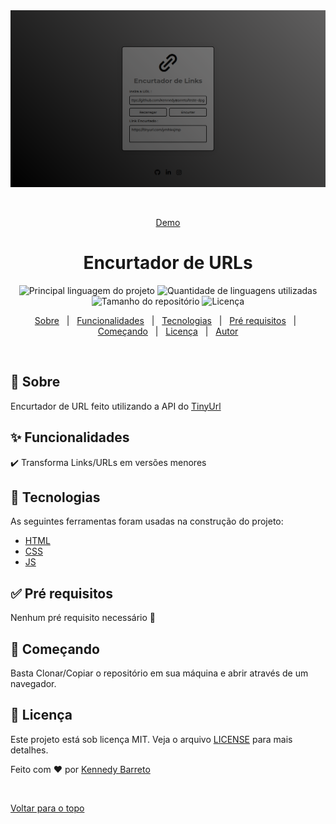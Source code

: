 <div align="center" id="top"> 
  <img src="demo.png" alt="Encurtador de URL" />

  &#xa0;

  <a href ="https://kennedybarreto.github.io/teste-dpg/">Demo </a> 
</div>

<h1 align="center">Encurtador de URLs</h1>

<p align="center">
  <img alt="Principal linguagem do projeto" src="https://img.shields.io/github/languages/top/KennedyBarreto/teste-dpg?color=af0fff">

  <img alt="Quantidade de linguagens utilizadas" src="https://img.shields.io/github/languages/count/KennedyBarreto/teste-dpg?color=af0fff">

  <img alt="Tamanho do repositório" src="https://img.shields.io/github/repo-size/KennedyBarreto/teste-dpg?color=af0fff">

  <img alt="Licença" src="https://img.shields.io/github/license/KennedyBarreto/teste-dpg?color=af0fff">


</p>

<!-- Status -->

<!-- <h4 align="center"> 
	🚧  Calculadora Simples 🚀 Em construção...  🚧
</h4> 

<hr> -->

<p align="center">
  <a href="#dart-sobre">Sobre</a> &#xa0; | &#xa0; 
  <a href="#sparkles-funcionalidades">Funcionalidades</a> &#xa0; | &#xa0;
  <a href="#rocket-tecnologias">Tecnologias</a> &#xa0; | &#xa0;
  <a href="#white_check_mark-pré-requisitos">Pré requisitos</a> &#xa0; | &#xa0;
  <a href="#checkered_flag-começando">Começando</a> &#xa0; | &#xa0;
  <a href="#memo-licença">Licença</a> &#xa0; | &#xa0;
  <a href="https://github.com/KennedyBarreto" target="_blank">Autor</a>
</p>

<br>

## :dart: Sobre ##

 Encurtador de URL feito utilizando a API do <a href="https://tinyurl.com/app/dev">TinyUrl</a>

## :sparkles: Funcionalidades ##

:heavy_check_mark: Transforma Links/URLs em versões menores

## :rocket: Tecnologias ##

As seguintes ferramentas foram usadas na construção do projeto:

- [HTML](https://developer.mozilla.org/pt-BR/docs/Web/HTML)
- [CSS](https://developer.mozilla.org/pt-BR/docs/Web/CSS)
- [JS](https://developer.mozilla.org/pt-BR/docs/Web/JavaScript)


## :white_check_mark: Pré requisitos ##

Nenhum pré requisito necessário :checkered_flag:

## :checkered_flag: Começando ##

Basta Clonar/Copiar o repositório em sua máquina e abrir através de um navegador.

## :memo: Licença ##

Este projeto está sob licença MIT. Veja o arquivo [LICENSE](LICENSE.md) para mais detalhes.


Feito com :heart: por <a href="https://github.com/KennedyBarreto" target="_blank">Kennedy Barreto</a>

&#xa0;

<a href="#top">Voltar para o topo</a>
